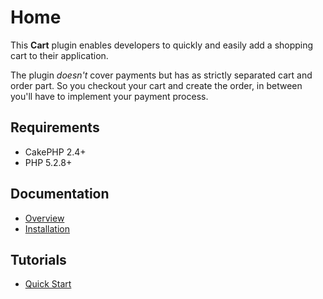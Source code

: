 Home
====

This **Cart** plugin enables developers to quickly and easily add a shopping cart to their application.

The plugin *doesn't* cover payments but has as strictly separated cart and order part. So you checkout your cart and create the order, in between you'll have to implement your payment process.

Requirements
------------

* CakePHP 2.4+
* PHP 5.2.8+

Documentation
-------------

* [Overview](Documentation/Overview.md)
* [Installation](Documentation/Installation.md)

Tutorials
---------

* [Quick Start](Tutorials/Quick-Start.md)
